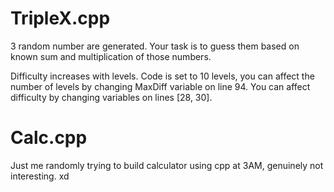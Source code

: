 # TripleX.cpp

3 random number are generated. Your task is to guess them based on known sum and multiplication of those numbers. 

Difficulty increases with levels. Code is set to 10 levels, you can affect the number of levels by changing MaxDiff 
variable on line 94. You can affect difficulty by changing variables on lines [28, 30]. 

# Calc.cpp 

Just me randomly trying to build calculator using cpp at 3AM, genuinely not interesting. xd
